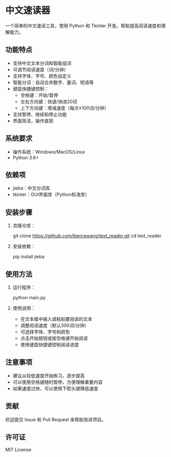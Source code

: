 # 中文速读器

一个简单的中文速读工具，使用 Python 和 Tkinter 开发。帮助提高阅读速度和理解能力。

## 功能特点

- 支持中文文本分词和智能组词
- 可调节阅读速度（词/分钟）
- 支持字体、字号、颜色自定义
- 智能分词：自动合并数字、量词、短语等
- 键盘快捷键控制：
  - 空格键：开始/暂停
  - 左右方向键：快退/快进20词
  - 上下方向键：增减速度（每次±100词/分钟）
- 支持暂停、继续和停止功能
- 界面简洁，操作直观

## 系统要求

- 操作系统：Windows/MacOS/Linux
- Python 3.6+

## 依赖项

- jieba：中文分词库
- tkinter：GUI界面库（Python标准库）

## 安装步骤

1. 克隆仓库：

    git clone https://github.com/biercewang/text_reader.git
    cd text_reader

2. 安装依赖：

    pip install jieba

## 使用方法

1. 运行程序：

    python main.py

2. 使用说明：
   - 在文本框中输入或粘贴要阅读的文本
   - 调整阅读速度（默认300词/分钟）
   - 可选择字体、字号和颜色
   - 点击开始按钮或按空格键开始阅读
   - 使用键盘快捷键控制阅读进度

## 注意事项

- 建议从较低速度开始练习，逐步提高
- 可以使用空格键随时暂停，方便理解重要内容
- 如果速度过快，可以使用下箭头键降低速度

## 贡献

欢迎提交 Issue 和 Pull Request 来帮助改进项目。

## 许可证

MIT License